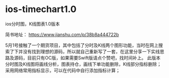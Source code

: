 # ios-timechart1.0
ios分时图，K线图表1.0版本

简书地址：
https://www.jianshu.com/p/38b8a444722b

5月1号接触了一个期货项目，其中包括了分时及K线两个图形功能，当时在网上搜索了下并没有找到理想的源码，所以就自己重新写了一套，在这里分享一下实线思路及源码，目前只有OC版，如果需要Swift版请点个赞吧，找时间补上。
此版本分时图及K线图将画线分析，图表持仓，画线下单功能删除，K线部分指标删除；采用网络常用指标显示，可以在代码中自行添加指标计算；
